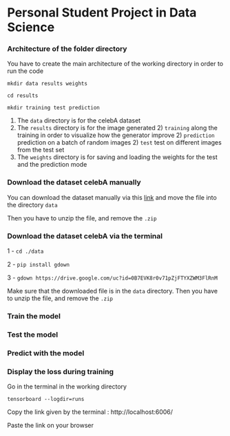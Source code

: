 # Personal Student Project in Data Science

### Architecture of the folder directory

You have to create the main architecture of the working directory in order to
run the code

``mkdir data results weights``

``cd results``

``mkdir training test prediction``

1) The ``data`` directory is for the celebA dataset
2) The ``results`` directory is for the image generated
    2) ``training`` along the training in order
to visualize how the generator improve
    2) ``prediction`` prediction on a batch of random images
    2) ``test`` test on different images from the test set
3) The ``weights`` directory is for saving and loading the weights for the test and the prediction mode

### Download the dataset celebA manually

You can download the dataset manually via this [link](https://drive.google.com/open?id=0B7EVK8r0v71pZjFTYXZWM3FlRnM)
and move the file into the directory `data`

Then you have to unzip the file, and remove the `.zip`

### Download the dataset celebA via the terminal

1 - `cd ./data`

2 - `pip install gdown `

3 - `gdown https://drive.google.com/uc?id=0B7EVK8r0v71pZjFTYXZWM3FlRnM`

Make sure that the downloaded file is in the `data` directory.
Then you have to unzip the file, and remove the `.zip`

### Train the model

### Test the model

### Predict with the model

### Display the loss during training
Go in the terminal in the working directory 

`tensorboard --logdir=runs`

Copy the link given by the terminal : http://localhost:6006/

Paste the link on your browser

